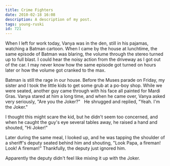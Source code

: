 ```yaml
---
title: Crime Fighters
date: 2010-02-18 16:08
description: A description of my post.
tags: young-ruski
id: 721
---
```

When I left for work today, Vanya was in the den, still in his pajamas, watching a Batman cartoon.  When I came by the house at lunchtime, the same episode of Batman was blaring, the volume through the stereo turned up to full blast.  I could hear the noisy action from the driveway as I got out of the car.  I may never know how the same episode got turned on hours later or how the volume got cranked to the max.

Batman is still the rage in our house.  Before the Muses parade on Friday, my sister and I took the little kids to get some grub at a po-boy shop.  While we were seated, another guy came through with his face all painted for Mardi Gras.  Vanya stared at him a long time, and when he came over, Vanya asked very seriously, "Are you the Joker?"
<span class="spanEndPreview">&nbsp;</span>
He shrugged and replied, "Yeah.  I'm the Joker."

I thought this might scare the kid, but he didn't seem too concerned, and when he caught the guy's eye several tables away, he raised a hand and shouted, "Hi Joker!"

Later during the same meal, I looked up, and he was tapping the shoulder of a sheriff's deputy seated behind him and shouting, "Look Papa, a fireman!  Look!  A fireman!"  Thankfully, the deputy just ignored him.

Apparently the deputy didn't feel like mixing it up with the Joker.